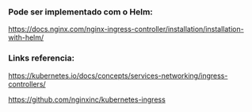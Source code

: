 ### Pode ser implementado com o Helm:

https://docs.nginx.com/nginx-ingress-controller/installation/installation-with-helm/

### Links referencia:

https://kubernetes.io/docs/concepts/services-networking/ingress-controllers/

https://github.com/nginxinc/kubernetes-ingress